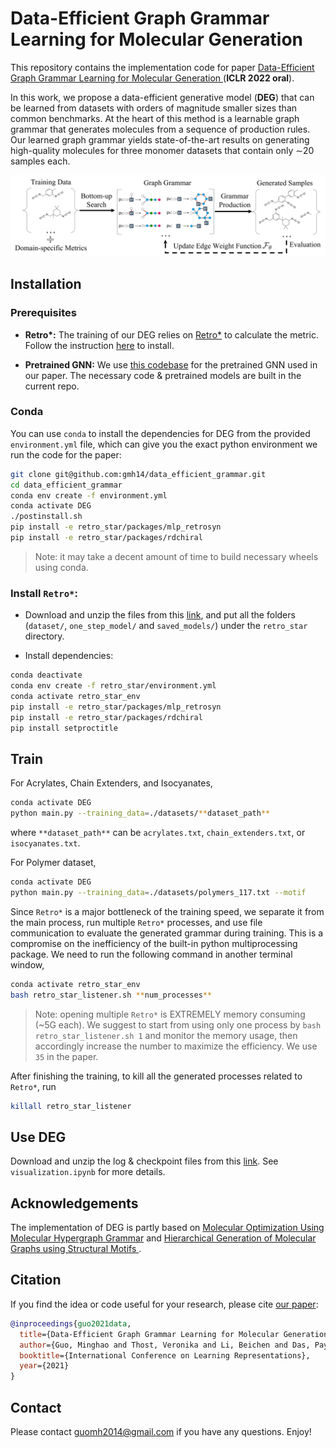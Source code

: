 # Data-Efficient Graph Grammar Learning for Molecular Generation
This repository contains the implementation code for paper [Data-Efficient Graph Grammar Learning for Molecular Generation 
](https://openreview.net/forum?id=l4IHywGq6a) (__ICLR 2022 oral__).

In this work, we propose a data-efficient generative model (__DEG__) that can be learned from datasets with orders of
magnitude smaller sizes than common benchmarks. At the heart of this method is a learnable graph grammar that generates molecules from a sequence of production rules. Our learned graph grammar yields state-of-the-art results on generating high-quality molecules for
three monomer datasets that contain only ∼20 samples each.

![overview](assets/pipeline.png)

## Installation

### Prerequisites
- __Retro*:__ The training of our DEG relies on [Retro*](https://github.com/binghong-ml/retro_star) to calculate the metric. Follow the instruction [here](#conda) to install.

- __Pretrained GNN:__ We use [this codebase](https://github.com/snap-stanford/pretrain-gnns) for the pretrained GNN used in our paper. The necessary code & pretrained models are built in the current repo.


### Conda
You can use ``conda`` to install the dependencies for DEG from the provided ``environment.yml`` file, which can give you the exact python environment we run the code for the paper:
```bash
git clone git@github.com:gmh14/data_efficient_grammar.git
cd data_efficient_grammar
conda env create -f environment.yml
conda activate DEG
./postinstall.sh
pip install -e retro_star/packages/mlp_retrosyn
pip install -e retro_star/packages/rdchiral
```
>Note: it may take a decent amount of time to build necessary wheels using conda.

### Install ``Retro*``:
- Download and unzip the files from this [link](https://www.dropbox.com/s/ar9cupb18hv96gj/retro_data.zip?dl=0), 
and put all the folders (```dataset/```, ```one_step_model/``` and ```saved_models/```) under the ```retro_star``` directory.

- Install dependencies:
```bash
conda deactivate
conda env create -f retro_star/environment.yml
conda activate retro_star_env
pip install -e retro_star/packages/mlp_retrosyn
pip install -e retro_star/packages/rdchiral
pip install setproctitle
```


## Train

For Acrylates, Chain Extenders, and Isocyanates, 
```bash
conda activate DEG
python main.py --training_data=./datasets/**dataset_path**
```
where ``**dataset_path**`` can be ``acrylates.txt``, ``chain_extenders.txt``, or ``isocyanates.txt``.

For Polymer dataset,
```bash
conda activate DEG
python main.py --training_data=./datasets/polymers_117.txt --motif
```

Since ``Retro*`` is a major bottleneck of the training speed, we separate it from the main process, run multiple ``Retro*`` processes, and use file communication to evaluate the generated grammar during training. This is a compromise on the inefficiency of the built-in python multiprocessing package. We need to run the following command in another terminal window,
```bash
conda activate retro_star_env
bash retro_star_listener.sh **num_processes**
```
>Note: opening multiple ``Retro*`` is EXTREMELY memory consuming (~5G each). We suggest to start from using only one process by ``bash retro_star_listener.sh 1`` and monitor the memory usage, then accordingly increase the number to maximize the efficiency. We use ``35`` in the paper.

After finishing the training, to kill all the generated processes related to ``Retro*``, run
```bash
killall retro_star_listener
```


## Use DEG
Download and unzip the log & checkpoint files from this [link](https://drive.google.com/file/d/12g28WNAgRGzaLtuG6ESg25W-uzlNrpLQ/view?usp=sharing). See ``visualization.ipynb`` for more details.


## Acknowledgements
The implementation of DEG is partly based on [Molecular Optimization Using Molecular Hypergraph Grammar](https://github.com/ibm-research-tokyo/graph_grammar) and [Hierarchical Generation of Molecular Graphs using Structural Motifs
](https://github.com/wengong-jin/hgraph2graph).


## Citation
If you find the idea or code useful for your research, please cite [our paper](https://openreview.net/forum?id=l4IHywGq6a):
```bib
@inproceedings{guo2021data,
  title={Data-Efficient Graph Grammar Learning for Molecular Generation},
  author={Guo, Minghao and Thost, Veronika and Li, Beichen and Das, Payel and Chen, Jie and Matusik, Wojciech},
  booktitle={International Conference on Learning Representations},
  year={2021}
}
```


## Contact
Please contact guomh2014@gmail.com if you have any questions. Enjoy!